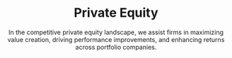 ---
layout: industry
order: 1
title: Private Equity
subtitle: "In the competitive private equity landscape, we assist firms in maximizing value creation, driving performance improvements, and enhancing returns across portfolio companies."
intro: "SLKone partners with private equity firms to maximize value creation throughout the investment lifecycle. We bring a unique blend of strategic insight and operational expertise to drive performance improvements, accelerate growth, and enhance returns across portfolio companies."
blurb-intro: "Unlock the potential of your private equity investments with SLKone's expert guidance and innovative strategies."
landscape-title: "The Private Equity Landscape"
landscape-intro: "The private equity landscape is characterized by:"
landscape:
  - "Increasing competition for quality assets"
  - "Pressure to generate returns in a low-yield environment"
  - "Growing importance of operational value creation"
  - "Rising interest rates and economic uncertainty"
  - "Emphasis on ESG considerations in investment decisions"
landscape-conclusion: "These factors necessitate a more hands-on, value-driven approach to portfolio management."
approach-title: "Our Approach"
approach-intro: "SLKone's methodology is tailored to the unique challenges of private equity, focusing on:"
approach:
  - point: "Value Creation Planning"
    description: "Developing actionable roadmaps for EBITDA growth"
    icon: "fa-solid fa-chart-line"
  - point: "Operational Due Diligence"
    description: "Identifying improvement opportunities pre-acquisition"
    icon: "fa-solid fa-chart-line"
  - point: "Post-Merger Integration"
    description: "Ensuring smooth transitions and quick wins"
    icon: "fa-solid fa-chart-line"
  - point: "Performance Optimization"
    description: "Driving operational excellence across portfolio companies"
    icon: "fa-solid fa-chart-line"
  - point: "Exit Readiness"
    description: "Maximizing value in preparation for exit"
    icon: "fa-solid fa-chart-line"
why_choose:
  - point: "End-to-End Expertise"
    description: "Comprehensive support across the entire M&A lifecycle."
    icon: "fa-solid fa-check"
  - point: "Hands-On Approach"
    description: "Working alongside your team for successful implementation."
    icon: "fa-solid fa-check"
  - point: "Cross-Industry Experience"
    description: "Insights from a wide range of industries to enhance your processes."
    icon: "fa-solid fa-check"
  - point: "Data-Driven Decisions"
    description: "Leveraging advanced analytics for strategic insights."
    icon: "fa-solid fa-check"
  - point: "Value Creation Focus"
    description: "Strategies designed to maximize value and achieve synergy targets."
    icon: "fa-solid fa-check"
  - point: "Customized Solutions"
    description: "Tailored approaches recognizing unique transaction needs."
    icon: "fa-solid fa-check"
  - point: "Change Management Specialists"
    description: "Managing the human side of M&A for smooth transitions."
    icon: "fa-solid fa-check"
  - point: "Rapid Deployment"
    description: "Quick mobilization to support time-sensitive activities."
    icon: "fa-solid fa-check"
cta_title: "Ready to maximize value across your private equity portfolio?"
cta: "Contact SLKone today to discover how our tailored solutions can accelerate performance and enhance returns."
icon: "fa-solid fa-briefcase"
color: "tangerine"
background_image: "/assets/images/backgrounds/private-equity.webp"
permalink: /industries/private-equity
---